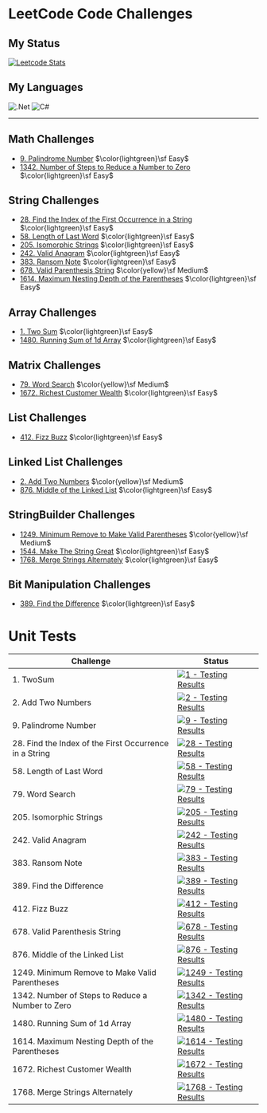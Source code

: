 # LeetCode Code Challenges

## My Status

[![Leetcode Stats](https://leetcard.jacoblin.cool/F4NT0_C0D3?theme=dark&font=Fira%20Code&ext=heatmap)](https://leetcode.com/F4NT0_C0D3/)

## My Languages

![.Net](https://img.shields.io/badge/.NET-5C2D91?style=for-the-badge&logo=.net&logoColor=white)
![C#](https://img.shields.io/badge/c%23-%23239120.svg?style=for-the-badge&color=purple&logo=csharp&logoColor=white)

---

## Math Challenges

- [9. Palindrome Number](My-LeetCode-Solvings/blob/main/9/README.md) $\color{lightgreen}\sf Easy$
- [1342. Number of Steps to Reduce a Number to Zero](My-LeetCode-Solvings/blob/main/1342/README.md) $\color{lightgreen}\sf Easy$ 

## String Challenges

- [28. Find the Index of the First Occurrence in a String](My-LeetCode-Solvings/blob/main/28/README.md) $\color{lightgreen}\sf Easy$
- [58. Length of Last Word](My-LeetCode-Solvings/blob/main/58/README.md) $\color{lightgreen}\sf Easy$
- [205. Isomorphic Strings](My-LeetCode-Solvings/blob/main/205/README.md) $\color{lightgreen}\sf Easy$
- [242. Valid Anagram](My-LeetCode-Solvings/blob/main/242/README.md) $\color{lightgreen}\sf Easy$ 
- [383. Ransom Note](My-LeetCode-Solvings/blob/main/383/README.md) $\color{lightgreen}\sf Easy$
- [678. Valid Parenthesis String](My-LeetCode-Solvings/blob/main/678/README.md) $\color{yellow}\sf Medium$
- [1614. Maximum Nesting Depth of the Parentheses](My-LeetCode-Solvings/blob/main/1614/README.md) $\color{lightgreen}\sf Easy$

## Array Challenges

- [1.  Two Sum](My-LeetCode-Solvings/blob/main/1/README.md) $\color{lightgreen}\sf Easy$
- [1480. Running Sum of 1d Array](My-LeetCode-Solvings/blob/main/1480/README.md) $\color{lightgreen}\sf Easy$

## Matrix Challenges

- [79. Word Search](My-LeetCode-Solvings/blob/main/79/README.md)  $\color{yellow}\sf Medium$
- [1672. Richest Customer Wealth](My-LeetCode-Solvings/blob/main/1672/README.md) $\color{lightgreen}\sf Easy$

## List Challenges

- [412. Fizz Buzz](My-LeetCode-Solvings/blob/main/412/README.md)  $\color{lightgreen}\sf Easy$

## Linked List Challenges

- [2. Add Two Numbers](My-LeetCode-Solvings/blob/main/2/README.md) $\color{yellow}\sf Medium$
- [876. Middle of the Linked List](My-LeetCode-Solvings/blob/main/876/README.md) $\color{lightgreen}\sf Easy$

## StringBuilder Challenges

- [1249. Minimum Remove to Make Valid Parentheses](My-LeetCode-Solvings/blob/main/1249/README.md) $\color{yellow}\sf Medium$
- [1544. Make The String Great](My-LeetCode-Solvings/blob/main/1544/README.md) $\color{lightgreen}\sf Easy$
- [1768. Merge Strings Alternately](My-LeetCode-Solvings/blob/main/1768/README.md) $\color{lightgreen}\sf Easy$

## Bit Manipulation Challenges

- [389. Find the Difference](My-LeetCode-Solvings/blob/main/389/README.md) $\color{lightgreen}\sf Easy$


# Unit Tests

| Challenge | Status
|---|---|
| 1. TwoSum | [![1 - Testing Results](https://github.com/F4NT0/My-LeetCode-Solvings/actions/workflows/1.yml/badge.svg)](https://github.com/F4NT0/My-LeetCode-Solvings/actions/workflows/1.yml)
| 2. Add Two Numbers | [![2 - Testing Results](https://github.com/F4NT0/My-LeetCode-Solvings/actions/workflows/2.yml/badge.svg)](https://github.com/F4NT0/My-LeetCode-Solvings/actions/workflows/2.yml)
| 9. Palindrome Number| [![9 - Testing Results](https://github.com/F4NT0/My-LeetCode-Solvings/actions/workflows/9.yml/badge.svg)](https://github.com/F4NT0/My-LeetCode-Solvings/actions/workflows/9.yml)
| 28. Find the Index of the First Occurrence in a String | [![28 - Testing Results](https://github.com/F4NT0/My-LeetCode-Solvings/actions/workflows/28.yml/badge.svg)](https://github.com/F4NT0/My-LeetCode-Solvings/actions/workflows/28.yml)
| 58. Length of Last Word| [![58 - Testing Results](https://github.com/F4NT0/My-LeetCode-Solvings/actions/workflows/58.yml/badge.svg)](https://github.com/F4NT0/My-LeetCode-Solvings/actions/workflows/58.yml)
| 79. Word Search | [![79 - Testing Results](https://github.com/F4NT0/My-LeetCode-Solvings/actions/workflows/79.yml/badge.svg)](https://github.com/F4NT0/My-LeetCode-Solvings/actions/workflows/79.yml)
| 205. Isomorphic Strings | [![205 - Testing Results](https://github.com/F4NT0/My-LeetCode-Solvings/actions/workflows/205.yml/badge.svg)](https://github.com/F4NT0/My-LeetCode-Solvings/actions/workflows/205.yml)
| 242. Valid Anagram | [![242 - Testing Results](https://github.com/F4NT0/My-LeetCode-Solvings/actions/workflows/242.yml/badge.svg)](https://github.com/F4NT0/My-LeetCode-Solvings/actions/workflows/242.yml)
| 383. Ransom Note | [![383 - Testing Results](https://github.com/F4NT0/My-LeetCode-Solvings/actions/workflows/383.yml/badge.svg)](https://github.com/F4NT0/My-LeetCode-Solvings/actions/workflows/383.yml)
| 389. Find the Difference | [![389 - Testing Results](https://github.com/F4NT0/My-LeetCode-Solvings/actions/workflows/389.yml/badge.svg)](https://github.com/F4NT0/My-LeetCode-Solvings/actions/workflows/389.yml)
| 412. Fizz Buzz | [![412 - Testing Results](https://github.com/F4NT0/My-LeetCode-Solvings/actions/workflows/412.yml/badge.svg)](https://github.com/F4NT0/My-LeetCode-Solvings/actions/workflows/412.yml)
| 678. Valid Parenthesis String | [![678 - Testing Results](https://github.com/F4NT0/My-LeetCode-Solvings/actions/workflows/678.yml/badge.svg)](https://github.com/F4NT0/My-LeetCode-Solvings/actions/workflows/678.yml)
| 876. Middle of the Linked List | [![876 - Testing Results](https://github.com/F4NT0/My-LeetCode-Solvings/actions/workflows/876.yml/badge.svg)](https://github.com/F4NT0/My-LeetCode-Solvings/actions/workflows/876.yml)
| 1249. Minimum Remove to Make Valid Parentheses | [![1249 - Testing Results](https://github.com/F4NT0/My-LeetCode-Solvings/actions/workflows/1249.yml/badge.svg)](https://github.com/F4NT0/My-LeetCode-Solvings/actions/workflows/1249.yml)
| 1342. Number of Steps to Reduce a Number to Zero | [![1342 - Testing Results](https://github.com/F4NT0/My-LeetCode-Solvings/actions/workflows/1342.yml/badge.svg)](https://github.com/F4NT0/My-LeetCode-Solvings/actions/workflows/1342.yml)
| 1480. Running Sum of 1d Array | [![1480 - Testing Results](https://github.com/F4NT0/My-LeetCode-Solvings/actions/workflows/1480.yml/badge.svg)](https://github.com/F4NT0/My-LeetCode-Solvings/actions/workflows/1480.yml)
| 1614. Maximum Nesting Depth of the Parentheses | [![1614 - Testing Results](https://github.com/F4NT0/My-LeetCode-Solvings/actions/workflows/1614.yml/badge.svg)](https://github.com/F4NT0/My-LeetCode-Solvings/actions/workflows/1614.yml)
| 1672. Richest Customer Wealth  | [![1672 - Testing Results](https://github.com/F4NT0/My-LeetCode-Solvings/actions/workflows/1672.yml/badge.svg)](https://github.com/F4NT0/My-LeetCode-Solvings/actions/workflows/1672.yml)
| 1768. Merge Strings Alternately | [![1768 - Testing Results](https://github.com/F4NT0/My-LeetCode-Solvings/actions/workflows/1768.yml/badge.svg)](https://github.com/F4NT0/My-LeetCode-Solvings/actions/workflows/1768.yml)